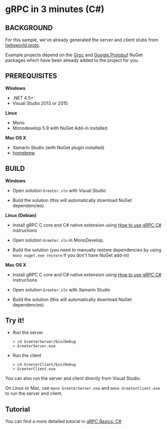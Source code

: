 gRPC in 3 minutes (C#)
========================

BACKGROUND
-------------
For this sample, we've already generated the server and client stubs from [helloworld.proto][].

Example projects depend on the [Grpc](https://www.nuget.org/packages/Grpc/)
and [Google.Protobuf](https://www.nuget.org/packages/Google.Protobuf/) NuGet packages
which have been already added to the project for you.

PREREQUISITES
-------------
**Windows**
- .NET 4.5+
- Visual Studio 2013 or 2015

**Linux**
- Mono
- Monodevelop 5.9 with NuGet Add-in installed

**Mac OS X**
- Xamarin Studio (with NuGet plugin installed)
- [homebrew][]

BUILD
-------

**Windows**

- Open solution `Greeter.sln` with Visual Studio

- Build the solution (this will automatically download NuGet dependencies)

**Linux (Debian)**

- Install gRPC C core and C# native extension using [How to use gRPC C#][] instructions

- Open solution `Greeter.sln` in MonoDevelop.

- Build the solution (you need to manually restore dependencies by using `mono nuget.exe restore` if you don't have NuGet add-in)

**Mac OS X**

- Install gRPC C core and C# native extension using [How to use gRPC C#][] instructions

- Open solution `Greeter.sln` with Xamarin Studio

- Build the solution (this will automatically download NuGet dependencies)

Try it!
-------

- Run the server

  ```
  > cd GreeterServer/bin/Debug
  > GreeterServer.exe
  ```

- Run the client

  ```
  > cd GreeterClient/bin/Debug
  > GreeterClient.exe
  ```

You can also run the server and client directly from Visual Studio.

On Linux or Mac, use `mono GreeterServer.exe` and `mono GreeterClient.exe` to run the server and client.

Tutorial
--------

You can find a more detailed tutorial in [gRPC Basics: C#][]

[homebrew]:http://brew.sh
[helloworld.proto]:../../protos/helloworld.proto
[How to use gRPC C#]:../../../src/csharp#how-to-use
[gRPC Basics: C#]:http://www.grpc.io/docs/tutorials/basic/csharp.html
